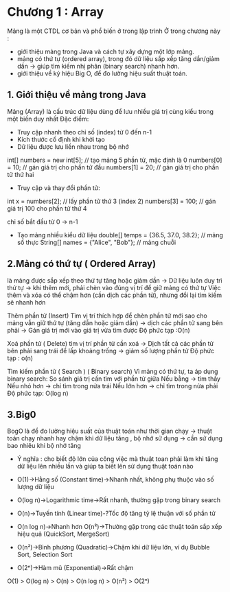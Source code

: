 # Chương 1 : Array
Mảng là một CTDL cơ bản và phổ biến ở trong lập trình
Ở trong chương này :
- giới thiệu mảng trong Java và cách tự xây dựng một lớp mảng.
- mảng có thứ tự (ordered array), trong đó dữ liệu sắp xếp tăng dần/giảm dần → giúp tìm kiếm nhị phân (binary search) nhanh hơn.
- giới thiệu về ký hiệu Big O, để đo lường hiệu suất thuật toán.


<!-- ## 1.Ví dụ minh hoạ 
Bài toán yêu cầu quản lý cầu thủ nên cần 1 chương trình để điểm danh
- Thêm ( insert) khi một cầu thủ đến sân
- Tìm ( search) xem cầu thủ đó có mặt không
- Xoá ( delete) khi cầu thủ đó đi về

Về chương trình có các button
- Ins để chèn dữ liệu
- Find để tìm kiếm dữ liệu
- Del để xoá
- New để tạo 1 mảng mới với kích thước tuỳ chọn
- Fill để điền dữ liệu ngẫu nhiên từ 0-999

Insertion
- Mảng có 20 ô và 10 phần tử , ở chế độ No Dups ( k lặp lại) 
- Nhấn nút Ins để chèn dữ liệu  -> nhập số áo  -> xác nhận -> phần từ ( số + màu ngãu nhiêu)
- Chèn sẽ được thêm vào ô kế tiếp
- Nếu lặp trùng số thì sẽ thông báo lỗi

Searching
- Nhập Find -> nhập số áo cần tìm -> thuật toán duyệt từ index =0 -> mỗi lần ấn index sẽ tăng dần và kiểm tra index tương ứng
- Nếu tìm thấy -> Thông báo và dừng lại (trong bài này ở chế đọ No dups) 
- Nếu không tìm thấy -> duyệt hết dữ liệu và thông báo
=> Trung bình cần N/2 bước để tìm thấy và xấu nhất là N bước
Tìm kiếm(N buoc)sẽ chậm hơn nhiều so với insert ( N bước )
 -->
## 1. Giới thiệu về mảng trong Java
Mảng (Array) là cấu trúc dữ liệu dùng để lưu nhiều giá trị cùng kiểu trong một biến duy nhất
Đặc điểm:
- Truy cập nhanh theo chỉ số (index) từ 0 đến n-1
- Kích thước cố định khi khởi tạo
- Dữ liệu được lưu liền nhau trong bộ nhớ

int[] numbers = new int[5]; // tạo mảng 5 phần tử, mặc định là 0
numbers[0] = 10;            // gán giá trị cho phần tử đầu
numbers[1] = 20;            // gán giá trị cho phần tử thứ hai

- Truy cập và thay đổi phần tử:

int x = numbers[2];   // lấy phần tử thứ 3 (index 2)
numbers[3] = 100;     // gán giá trị 100 cho phần tử thứ 4

chỉ số bắt đầu từ 0 -> n-1

- Tạo mảng nhiều kiểu dữ liệu
double[] temps = {36.5, 37.0, 38.2};  // mảng số thực
String[] names = {"Alice", "Bob"};    // mảng chuỗi


    
## 2.Mảng có thứ tự ( Ordered Array)
là mảng được sắp xếp theo thứ tự tăng hoặc giảm dần -> Dữ liệu luôn duy trì thứ tự → khi thêm mới, phải chèn vào đúng vị trí để giữ mảng có thứ tự
Việc thêm và xóa có thể chậm hơn (cần dịch các phần tử), nhưng đổi lại tìm kiếm sẽ nhanh hơn

Thêm phần tử (Insert) 
Tìm vị trí thích hợp để chèn phần tử mới sao cho mảng vẫn giữ thứ tự (tăng dần hoặc giảm dần) -> dịch các phần tử sang bên phải -> Gán giá trị mới vào giá trị vừa tìm được
Độ phức tạp :O(n)

Xoá phần tử ( Delete)
tìm vị trí phần tử cần xoá -> Dịch tất cả các phần tử bên phải sang trái để lấp khoảng trống -> giảm số lượng phần tử
Độ phức tạp : o(n)

Tìm kiếm phần tử ( Search ) ( Binary search)
Vì mảng có thứ tự, ta áp dụng binary search:
So sánh giá trị cần tìm với phần tử giữa
Nếu bằng → tìm thấy
Nếu nhỏ hơn → chỉ tìm trong nửa trái
Nếu lớn hơn → chỉ tìm trong nửa phải
Độ phức tạp: O(log n)

## 3.Big0
BogO là để đo lường hiệu suất của thuật toán như thời gian chạy -> thuật toán chạy nhanh hay chậm khi dữ liệu  tăng , bộ nhớ sử dụng -> cần sử dụng bao nhiêu khi bộ nhớ tăng

- Ý nghĩa : cho biết độ lớn của công việc mà thuật toan phải làm khi tăng dữ liệu lên nhiều lần và giúp ta biết lên sử dụng thuật toán nào

- O(1)->Hằng số (Constant time)->Nhanh nhất, không phụ thuộc vào số lượng dữ liệu
- O(log n)->Logarithmic time->Rất nhanh, thường gặp trong binary search
- O(n)->Tuyến tính (Linear time)-?Tốc độ tăng tỷ lệ thuận với số phần tử
- O(n log n)->Nhanh hơn O(n²)->Thường gặp trong các thuật toán sắp xếp hiệu quả (QuickSort, MergeSort)
 - O(n²)->Bình phương (Quadratic)->Chậm khi dữ liệu lớn, ví dụ Bubble Sort, Selection Sort
 - O(2ⁿ)->Hàm mũ (Exponential)->Rất chậm

O(1) > O(log n) > O(n) > O(n log n) > O(n²) >  O(2ⁿ)

